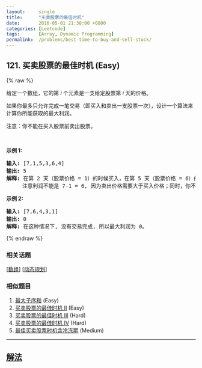 ```yaml
---
layout:     single
title:      "买卖股票的最佳时机"
date:       2016-05-01 21:30:00 +0800
categories: [Leetcode]
tags:       [Array, Dynamic Programming]
permalink:  /problems/best-time-to-buy-and-sell-stock/
---
```


## 121. 买卖股票的最佳时机 (Easy)

{% raw %}

<p>给定一个数组，它的第&nbsp;<em>i</em> 个元素是一支给定股票第 <em>i</em> 天的价格。</p>

<p>如果你最多只允许完成一笔交易（即买入和卖出一支股票一次），设计一个算法来计算你所能获取的最大利润。</p>

<p>注意：你不能在买入股票前卖出股票。</p>

<p>&nbsp;</p>

<p><strong>示例 1:</strong></p>

<pre><strong>输入:</strong> [7,1,5,3,6,4]
<strong>输出:</strong> 5
<strong>解释: </strong>在第 2 天（股票价格 = 1）的时候买入，在第 5 天（股票价格 = 6）的时候卖出，最大利润 = 6-1 = 5 。
     注意利润不能是 7-1 = 6, 因为卖出价格需要大于买入价格；同时，你不能在买入前卖出股票。
</pre>

<p><strong>示例 2:</strong></p>

<pre><strong>输入:</strong> [7,6,4,3,1]
<strong>输出:</strong> 0
<strong>解释: </strong>在这种情况下, 没有交易完成, 所以最大利润为 0。
</pre>

{% endraw %}

### 相关话题
  [[数组](https://github.com/openset/leetcode/tree/master/tag/array/README.md)]
  [[动态规划](https://github.com/openset/leetcode/tree/master/tag/dynamic-programming/README.md)]

### 相似题目
  1. [最大子序和](/problems/maximum-subarray) (Easy)
  1. [买卖股票的最佳时机 II](/problems/best-time-to-buy-and-sell-stock-ii) (Easy)
  1. [买卖股票的最佳时机 III](/problems/best-time-to-buy-and-sell-stock-iii) (Hard)
  1. [买卖股票的最佳时机 IV](/problems/best-time-to-buy-and-sell-stock-iv) (Hard)
  1. [最佳买卖股票时机含冷冻期](/problems/best-time-to-buy-and-sell-stock-with-cooldown) (Medium)

---

## [解法](https://github.com/openset/leetcode/tree/master/problems/best-time-to-buy-and-sell-stock)
